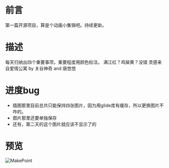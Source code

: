 ﻿# 前言
第一篇开源项目，算是个动画小集锦吧。持续更新。

# 描述
每天归纳出四个重要事项，重要程度用颜色标注。 满江红？鸡屎黄？没错 灵感来自爱情公寓 by 关谷神奇 and 唐悠悠

# 进度bug

- 插图那里目前总共只能保持四张图片，因为用glide库有缓存，所以更换图片不咋的。
- 图片那里还要单独保存
- 还有，第二天的这个图片就应该不显示了的

# 预览
![MakePoint](http://7xjizl.com1.z0.glb.clouddn.com/makepointGifPoint1.gif)